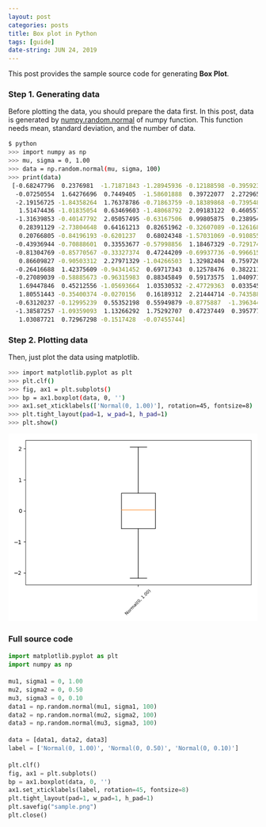 ```yaml
---
layout: post
categories: posts
title: Box plot in Python
tags: [guide]
date-string: JUN 24, 2019
---
```


This post provides the sample source code for generating <strong>Box Plot</strong>.

### Step 1. Generating data

Before plotting the data, you should prepare the data first.
In this post, data is generated by <a href="https://docs.scipy.org/doc/numpy/reference/generated/numpy.random.normal.html">numpy.random.normal</a> of numpy function. This function needs mean, standard deviation, and the number of data.

``` sh
$ python
>>> import numpy as np
>>> mu, sigma = 0, 1.00
>>> data = np.random.normal(mu, sigma, 100)
>>> print(data)
 [-0.68247796  0.2376981  -1.71871843 -1.28945936 -0.12188598 -0.39592327
  -0.07250554  1.64276696  0.7449405  -1.58601888  0.39722077  2.27296583
  -2.19156725 -1.84358264  1.76378786 -0.71863759 -0.18389868 -0.73954816
   1.51474436 -1.01835054  0.63469603 -1.48068792  2.09183122  0.46055723
  -1.31639853 -0.40147792  2.05057495 -0.63167506  0.99805875  0.23895488
   0.28391129 -2.73804648  0.64161213  0.82651962 -0.32607089 -0.12616847
   0.20766805 -0.84196193 -0.6201237   0.68024348 -1.57031069 -0.91085528
  -0.43936944 -0.70888601  0.33553677 -0.57998856  1.18467329 -0.7291749
  -0.81304769 -0.85770567 -0.33327374  0.47244209 -0.69937736 -0.99661582
   0.86609827 -0.90503312  2.27971329 -1.04266503  1.32982404  0.75972686
  -0.26416688  1.42375609 -0.94341452  0.69717343  0.12578476  0.38221142
  -0.27089039 -0.58885673 -0.96315983  0.88345849  0.59173575  1.04097131
   1.69447846  0.45212556 -1.05693664  1.03530532 -2.47729363  0.03354573
   1.80551443 -0.35400374 -0.0270156   0.16189312  2.21444714 -0.74358894  
  -0.63120237 -0.12995239  0.55352198  0.55949879 -0.8775887  -1.39634404
  -1.38587257 -1.09359093  1.13266292  1.75292707  0.47237449  0.39577735
   1.03087721  0.72967298 -0.1517428  -0.07455744]
```

### Step 2. Plotting data

Then, just plot the data using matplotlib.

``` sh
>>> import matplotlib.pyplot as plt
>>> plt.clf()
>>> fig, ax1 = plt.subplots()
>>> bp = ax1.boxplot(data, 0, '')
>>> ax1.set_xticklabels(['Normal(0, 1.00)'], rotation=45, fontsize=8)
>>> plt.tight_layout(pad=1, w_pad=1, h_pad=1)
>>> plt.show()
```

<center>
    <div>
        <img src="/images/2019-06-24/plot-single.png">
    </div>
</center>

### Full source code

``` Python
import matplotlib.pyplot as plt
import numpy as np

mu1, sigma1 = 0, 1.00
mu2, sigma2 = 0, 0.50
mu3, sigma3 = 0, 0.10
data1 = np.random.normal(mu1, sigma1, 100)
data2 = np.random.normal(mu2, sigma2, 100)
data3 = np.random.normal(mu3, sigma3, 100)

data = [data1, data2, data3]
label = ['Normal(0, 1.00)', 'Normal(0, 0.50)', 'Normal(0, 0.10)']

plt.clf()
fig, ax1 = plt.subplots()
bp = ax1.boxplot(data, 0, '')
ax1.set_xticklabels(label, rotation=45, fontsize=8)
plt.tight_layout(pad=1, w_pad=1, h_pad=1)
plt.savefig("sample.png")
plt.close()
```
